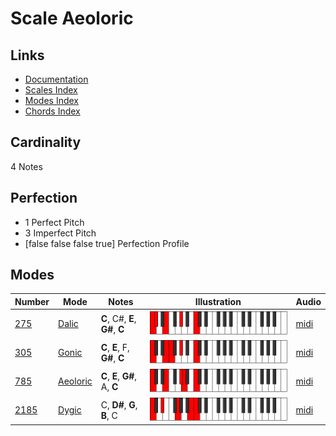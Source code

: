 # Scale Aeoloric

## Links

- [Documentation](README.md)
- [Scales Index](Scales.md)
- [Modes Index](Modes.md)
- [Chords Index](Chords.md)

## Cardinality

4 Notes

## Perfection

- 1 Perfect Pitch
- 3 Imperfect Pitch
- [false false false true] Perfection Profile

## Modes

| Number | Mode | Notes | Illustration | Audio |
|--------|------|-------|--------------|-------|
| [275](https://ianring.com/musictheory/scales/275) | [Dalic](ModeDalic.md) | **C**, C#, **E**, **G#**, **C** | ![CNaturalDalic](ModeCNaturalDalic.png) | [midi](https://github.com/edipermadi/music/blob/main/docs/ModeCNaturalDalic.mid?raw=true) | 
| [305](https://ianring.com/musictheory/scales/305) | [Gonic](ModeGonic.md) | **C**, **E**, F, **G#**, **C** | ![CNaturalGonic](ModeCNaturalGonic.png) | [midi](https://github.com/edipermadi/music/blob/main/docs/ModeCNaturalGonic.mid?raw=true) | 
| [785](https://ianring.com/musictheory/scales/785) | [Aeoloric](ModeAeoloric.md) | **C**, **E**, **G#**, A, **C** | ![CNaturalAeoloric](ModeCNaturalAeoloric.png) | [midi](https://github.com/edipermadi/music/blob/main/docs/ModeCNaturalAeoloric.mid?raw=true) | 
| [2185](https://ianring.com/musictheory/scales/2185) | [Dygic](ModeDygic.md) | C, **D#**, **G**, **B**, C | ![CNaturalDygic](ModeCNaturalDygic.png) | [midi](https://github.com/edipermadi/music/blob/main/docs/ModeCNaturalDygic.mid?raw=true) | 
